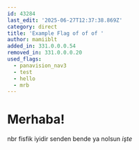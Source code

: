 ```yaml
---
id: 43284
last_edit: '2025-06-27T12:37:38.869Z'
category: direct
title: 'Example Flag of of of '
author: mamiiblt
added_in: 331.0.0.0.54
removed_in: 331.0.0.0.20
used_flags:
  - panavision_nav3
  - test
  - hello
  - mrb
---
```


# Merhaba!

nbr fisfik
iyidir senden
bende ya nolsun *işte*